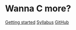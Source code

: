 # Wanna C more?

[Getting started](#main)
[Syllabus](/syllabus.md)
[GitHub](https://github.com/wannacmore)
